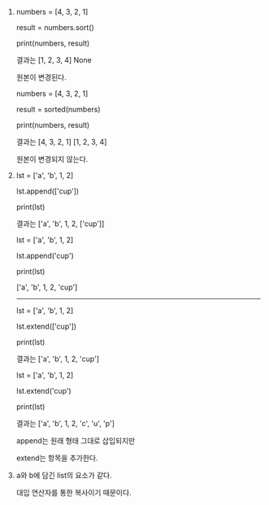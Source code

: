 1. numbers = [4, 3, 2, 1]
   
   result = numbers.sort()
   
   print(numbers, result) 
   
   결과는 [1, 2, 3, 4] None
   
   원본이 변경된다.
   
   
   
   numbers = [4, 3, 2, 1]
   
   result = sorted(numbers)
   
   print(numbers, result)
   
   결과는 [4, 3, 2, 1] [1, 2, 3, 4]
   
   원본이 변경되지 않는다.

2. lst = ['a', 'b', 1, 2]
   
   lst.append(['cup'])
   
   print(lst)
   
   결과는 ['a', 'b', 1, 2, ['cup']]
   
   
   
   lst = ['a', 'b', 1, 2]
   
   lst.append('cup')
   
   print(lst)
   
   ['a', 'b', 1, 2, 'cup']
   
   -----------------------------------------
   
   lst = ['a', 'b', 1, 2]
   
   lst.extend(['cup'])
   
   print(lst)
   
   결과는 ['a', 'b', 1, 2, 'cup']
   
   
   
   lst = ['a', 'b', 1, 2]
   
   lst.extend('cup')
   
   print(lst)
   
   결과는 ['a', 'b', 1, 2, 'c', 'u', 'p']
   
   
   
   append는 원래 형태 그대로 삽입되지만
   
   extend는 항목을 추가한다.

3. a와 b에 담긴 list의 요소가 같다.
   
   대입 연산자를 통한 복사이기 때문이다.
